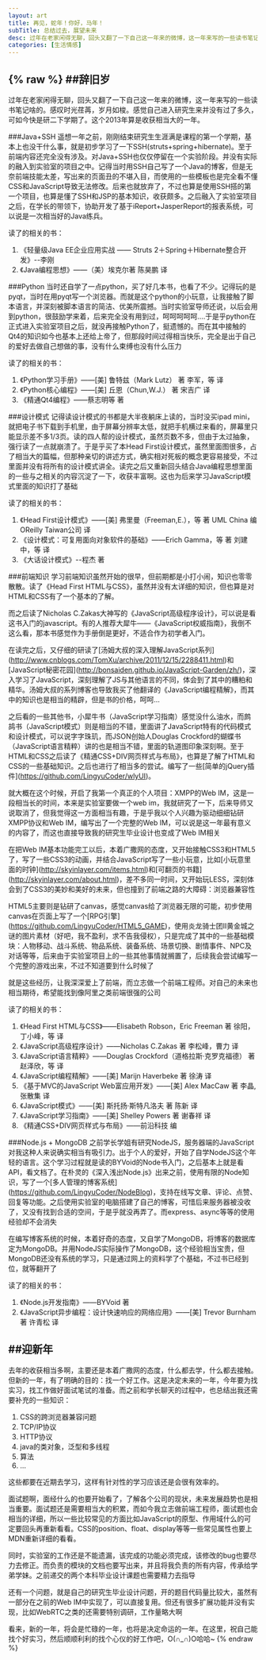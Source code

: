 ```yaml
---
layout: art
title: 再见，蛇年！你好，马年！
subTitle: 总结过去，展望未来
desc: 过年在老家闲得无聊，回头又翻了一下自己这一年来的微博，这一年来写的一些读书笔记啥的。感叹时光荏苒，岁月如梭。感觉自己进入研究生来并没有过了多久，可如今快是研二下学期了。这个2013年算是收获相当大的一年
categories: [生活情感]
---
```

{% raw %} 
##辞旧岁
---
过年在老家闲得无聊，回头又翻了一下自己这一年来的微博，这一年来写的一些读书笔记啥的。感叹时光荏苒，岁月如梭。感觉自己进入研究生来并没有过了多久，可如今快是研二下学期了。这个2013年算是收获相当大的一年。

###Java+SSH
遥想一年之前，刚刚结束研究生生涯满是课程的第一个学期，基本上也没干什么事，就是初步学习了一下SSH(struts+spring+hibernate)。至于前端内容还完全没有涉及。对Java+SSH也仅仅停留在一个实验阶段。并没有实际的融入到实验室的项目之中。记得当时用SSH自己写了一个Java的博客，但是无奈前端技能太差，写出来的页面丑的不堪入目，而使用的一些模板也是完全看不懂CSS和JavaScript导致无法修改。后来也就放弃了，不过也算是使用SSH搭的第一个项目，也算是懂了SSH和JSP的基本知识，收获颇多。之后融入了实验室项目之后，在学长的带领下，协助开发了基于iReport+JasperReport的报表系统，可以说是一次相当好的Java练兵。

读了的相关的书：
1. 《轻量级Java EE企业应用实战 —— Struts 2＋Spring＋Hibernate整合开发》--李刚
2. 《Java编程思想》——（美）埃克尔著 陈昊鹏 译

###Python
当时还自学了一点python，买了好几本书，也看了不少。记得玩的是pyqt，当时在用pyqt写一个浏览器。而就是这个python的小玩意，让我接触了脚本语言，并深刻被脚本语言的简洁、优美所震撼。当时实验室导师还说，以后会用到python，很鼓励学来着，后来完全没有用到过，呵呵呵呵呵....于是乎python在正式进入实验室项目之后，就没再接触Python了，挺遗憾的。而在其中接触的Qt4的知识如今也基本上还给上帝了，但那段时间过得相当快乐，完全是出于自己的爱好去做自己想做的事，没有什么束缚也没有什么压力

读了的相关的书：
1. 《Python学习手册》——\[美\] 鲁特兹（Mark Lutz） 著 李军，等 译
2. 《Python核心编程》——\[美\] 丘恩（Chun,W.J.） 著 宋吉广 译
3. 《精通Qt4编程》——蔡志明等 著

###设计模式
记得读设计模式的书都是大半夜躺床上读的，当时没买ipad mini，就把电子书下载到手机里，由于屏幕分辨率太低，就把手机横过来看的，屏幕里只能显示差不多1/3页。读的四人帮的设计模式，虽然页数不多，但由于太过抽象，强行读了一点就崩溃了。于是乎买了本Head First设计模式，虽然里面图很多，占了相当大的篇幅，但那种亲切的讲述方式，确实相对死板的概念更容易接受，不过里面并没有将所有的设计模式讲全。读完之后又重新回头结合Java编程思想里面的一些与之相关的内容沉淀了一下，收获丰富啊。这也为后来学习JavaScript模式里面的知识打了基础

读了的相关的书：
1. 《Head First设计模式》——\[美\] 弗里曼（Freeman,E.），等 著 UML China 编 OReilly Taiwan公司 译
2. 《设计模式：可复用面向对象软件的基础》——Erich Gamma，等 著 刘建中，等 译
3. 《大话设计模式》--程杰 著

###前端知识
学习前端知识虽然开始的很早，但前期都是小打小闹，知识也零零散散。读了《Head First HTML与CSS》，虽然并没有太详细的知识，但也算是对HTML和CSS有了一个基本的了解。

而之后读了Nicholas C.Zakas大神写的《JavaScript高级程序设计》，可以说是看这书入门的javascript。有的人推荐大犀牛——《JavaScript权威指南》，我倒不这么看，那本书感觉作为手册倒是更好，不适合作为初学者入门。

在读完之后，又仔细的研读了\[汤姆大叔的深入理解JavaScript系列\](http://www.cnblogs.com/TomXu/archive/2011/12/15/2288411.html)和\[JavaScript秘密花园\](http://bonsaiden.github.io/JavaScript-Garden/zh/)，深入学习了JavaScript，深刻理解了JS与其他语言的不同，体会到了其中的糟粕和精华。汤姆大叔的系列博客也导致我买了他翻译的《JavaScript编程精解》，而其中的知识也是相当的精辟，但是书的价格，呵呵...

之后看的一些其他书，小犀牛书（JavaScript学习指南）感觉没什么油水，而鹧鸪书（JavaScript模式）则是相当的不错，里面讲了JavaScript特有的代码模式和设计模式，可以说字字珠玑，而JSON创始人Douglas Crockford的蝴蝶书（JavaScript语言精粹）讲的也是相当不错，里面的轨道图印象深刻啊。至于HTML和CSS之后读了《精通CSS+DIV网页样式与布局》，也算是了解了HTML和CSS的一些基础知识。之后也进行了相当多的尝试。编写了一些\[简单的jQuery插件\](https://github.com/LingyuCoder/wlyUI)。

就大概在这个时候，开启了我第一个真正的个人项目：XMPP的Web IM，这是一段相当长的时间，本来是实验室要做一个web im，我就研究了一下，后来导师又说取消了，但我觉得这一方面相当有趣，于是乎我以个人兴趣为驱动细细钻研XMPP协议和Web IM，编写出了一个完整的Web IM，可以说是这一年最有意义的内容了，而这也直接导致我的研究生毕业设计也变成了Web IM相关

在把Web IM基本功能完工以后，本着广撒网的态度，又开始接触CSS3和HTML5了，写了一些CSS3的动画，并结合JavaScript写了一些小玩意，比如\[小玩意里面的时钟\](http://skyinlayer.com/items.html)和\[可翻页的书籍\](http://skyinlayer.com/about.html)，差不多同一时间，又开始玩LESS，深刻体会到了CSS3的美妙和美好的未来，但也撞到了前端之路的大障碍：浏览器兼容性

HTML5主要则是钻研了canvas，感觉canvas给了浏览器无限的可能，初步使用canvas在页面上写了一个\[RPG引擎\](https://github.com/LingyuCoder/HTML5_GAME)，使用炎龙骑士团II黄金城之谜的图片素材（好吧，我不盈利，求不告我侵权），只是完成了其中的一些基础模块：人物移动、战斗系统、物品系统、装备系统、场景切换、剧情事件、NPC及对话等等，后来由于实验室项目上的一些其他事情就搁置了，后续我会尝试编写一个完整的游戏出来，不过不知道要到什么时候了

就是这些经历，让我深深爱上了前端，而立志做一个前端工程师。对自己的未来也相当期待，希望能找到像阿里之类前端很强的公司

读了的相关的书：
1. 《Head First HTML与CSS》——Elisabeth Robson，Eric Freeman 著 徐阳，丁小峰，等 译
2. 《JavaScript高级程序设计》——Nicholas C.Zakas 著 李松峰，曹力 译
3. 《JavaScript语言精粹》——Douglas Crockford（道格拉斯·克罗克福德） 著 赵泽欣，等 译
4. 《JavaScript编程精解》——\[美\] Marijn Haverbeke 著 徐涛 译
5. 《基于MVC的JavaScript Web富应用开发》——\[美\] Alex MacCaw 著 李晶,张散集 译
6. 《JavaScript模式》——\[美\] 斯托扬·斯特凡洛夫 著 陈新 译
7. 《JavaScript学习指南》——\[美\] Shelley Powers 著 谢春祥 译
8. 《精通CSS+DIV网页样式与布局》——前沿科技 编

###Node.js + MongoDB
之前学长学姐有研究NodeJS，服务器端的JavaScript对我这种人来说确实相当有吸引力。出于个人的爱好，开始了自学NodeJS这个年轻的语言。这个学习过程就是读的BYVoid的Node书入门，之后基本上就是看API，看文档了。在朴灵的《深入浅出Node.js》出来之前，使用有限的Node知识，写了一个\[多人管理的博客系统\](https://github.com/LingyuCoder/NodeBlog)，支持在线写文章、评论、点赞、回复等功能。之后使用实验室的电脑搭建了自己的博客，可惜后来服务器被没收了，又没有找到合适的空间，于是乎就没再弄了。而express、async等等的使用经验却不会消失

在编写博客系统的时候，本着好奇的态度，又自学了MongoDB，将博客的数据库定为MongoDB。并用NodeJS实际操作了MongoDB，这个经验相当宝贵，但MongoDB还没有系统的学习，只是通过网上的资料学了个基础，不过书已经到位，就等翻开了

读了的相关的书：
1. 《Node.js开发指南》——BYVoid 著
2. 《JavaScript异步编程：设计快速响应的网络应用》——\[美\] Trevor Burnham 著 许青松 译

##迎新年
---
去年的收获相当多啊，主要还是本着广撒网的态度，什么都去学，什么都去接触。但新的一年，有了明确的目的：找一个好工作。这是决定未来的一年，今年要为找实习，找工作做好面试笔试的准备。而之前和学长聊天的过程中，也总结出我还需要补充的一些知识：
1. CSS的跨浏览器兼容问题
2. TCP/IP协议
3. HTTP协议
4. java的类对象，泛型和多线程
5. 算法
6. ...

这些都要在近期去学习，这样有针对性的学习应该还是会很有效率的。

面试题啊，面经什么的也要开始看了，了解各个公司的现状，未来发展趋势也是相当重要。面试题还是需要相当大的积累，而如今我立志做前端工程师，面试题也会相当的详细，所以一些比较常见的方面比如JavaScript的原型、作用域什么的可定要回头再重新看看。CSS的position、float、display等等一些常见属性也要上MDN重新详细的看看。

同时，实验室的工作还是不能遗漏，该完成的功能必须完成，该修改的bug也要尽力去修正。而负责的模块的文档也要写出来，并且将我负责的所有内容，传承给学弟学妹。之前递交的两个本科毕业设计课题也需要精力去指导

还有一个问题，就是自己的研究生毕业设计问题，开的题目代码量比较大，虽然有一部分在之前的Web IM中实现了，可以直接复用。但还有很多扩展功能并没有实现，比如WebRTC之类的还需要特别调研，工作量略大啊

看来，新的一年，将会是忙碌的一年，也将是决定命运的一年。在这里，祝自己能找个好实习，然后顺顺利利的找个心仪的好工作吧，O(∩_∩)O哈哈~
{% endraw %}